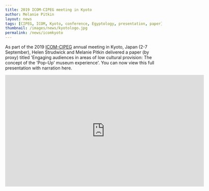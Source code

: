 ```yaml
---
title: 2019 ICOM-CIPEG meeting in Kyoto
author: Melanie Pitkin
layout: news
tags: [CIPEG, ICOM, Kyoto, conference, Egyptology, presentation, paper]
thumbnail: /images/news/kyotologo.jpg
permalink: /news/icomkyoto
---
```


As part of the 2019 [ICOM-CIPEG](http://cipeg.icom.museum/media/docs/program_booklet_kyoto_20190816__.pdf) annual meeting in Kyoto, Japan (2-7 September), Helen Strudwick and Melanie Pitkin delivered a paper (by proxy) titled 'Engaging audiences in areas of low cultural provision: The concept of the 'Pop-Up' museum experience'. You can now view this full presentation with narration here. 

<iframe src="https://player.vimeo.com/video/358262644" width="640" height="360" frameborder="0" allow="autoplay; fullscreen" allowfullscreen></iframe>
